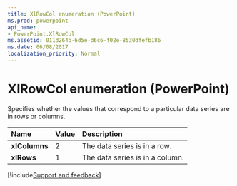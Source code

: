 ```yaml
---
title: XlRowCol enumeration (PowerPoint)
ms.prod: powerpoint
api_name:
- PowerPoint.XlRowCol
ms.assetid: 011d264b-6d5e-d6c6-f02e-8530dfefb186
ms.date: 06/08/2017
localization_priority: Normal
---
```



# XlRowCol enumeration (PowerPoint)

Specifies whether the values that correspond to a particular data series are in rows or columns.



|Name|Value|Description|
|:-----|:-----|:-----|
|**xlColumns**|2|The data series is in a row.|
|**xlRows**|1|The data series is in a column.|

[!include[Support and feedback](~/includes/feedback-boilerplate.md)]